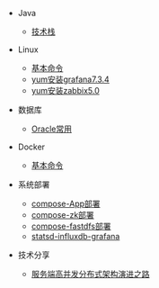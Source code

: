 * Java
  * [技术栈](java/技术栈.md)

* Linux
  * [基本命令](linux/基本命令.md)
  * [yum安装grafana7.3.4](linux/yum安装grafana7.3.4.md)
  * [yum安装zabbix5.0](linux/yum安装zabbix5.0.md)

* 数据库
  * [Oracle常用](database/Oracle常用.md)

* Docker
  * [基本命令](docker/docker命令.md)

* 系统部署
  * [compose-App部署](deploy/docker-compose-app.md)
  * [compose-zk部署](deploy/docker-compose-zoo.md)
  * [compose-fastdfs部署](deploy/docker-compose-fastdfs.md)
  * [statsd-influxdb-grafana](deploy/docker-statsd-influxdb-grafana.md)

* 技术分享
  * [服务端高并发分布式架构演进之路](share/服务端高并发分布式架构演进之路.md)
  